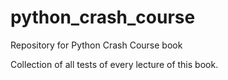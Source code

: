 # python_crash_course
Repository for Python Crash Course book

Collection of all tests of every lecture of this book.